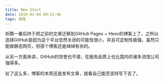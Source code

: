 ```yaml
---
title: New Start
date: 2019-03-04 09:51:46
tags: 随笔
---
```


折腾一番后终于把之前的文章迁移到GitHub Pages + Hexo的博客上了，之所以选择GitHub是因为这个平台忽然关闭的可能性很小，并且可定制性极强，虽然只能做静态网页，但搭个博客还是绰绰有余的。

从另一方面来讲，GitHub的信誉也不错，在服务品质上也比国内的诸多流氓公司强得多。

扯了这么多，博客的本质还是发布文章，就看自己能否坚持写下去了。